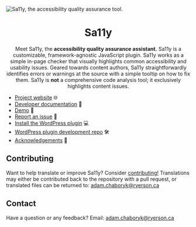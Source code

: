![Sa11y, the accessibility quality assurance tool.](https://repository-images.githubusercontent.com/246069937/9be3b380-dc69-11eb-9018-c02d5548ff33)

<h1 align="center">Sa11y</h1>
<p align="center">Meet Sa11y, the <strong>accessibility quality assurance assistant.</strong> Sa11y is a customizable, framework-agnostic JavaScript plugin. Sa11y works as a simple in-page checker that visually highlights common accessibility and usability issues. Geared towards content authors, Sa11y straightforwardly identifies errors or warnings at the source with a simple tooltip on how to fix them. Sa11y is <strong>not</strong> a comprehensive code analysis tool; it exclusively highlights content issues.</p> 

* [Project website](https://sa11y.netlify.app/) 🌐
* [Developer documentation](https://sa11y.netlify.app/developers/) 📓
* [Demo](https://ryersondmp.github.io/sa11y/demo/en/) 🚀
* [Report an issue](https://github.com/ryersondmp/sa11y/issues) 🐜
* [Install the WordPress plugin](https://wordpress.org/plugins/sa11y/) 💻
* [WordPress plugin development repo](https://github.com/ryersondmp/sa11y-wp) 🛠
* [Acknowledgements](https://sa11y.netlify.app/acknowledgements/) 👤

## Contributing
Want to help translate or improve Sa11y? Consider [contributing!](https://github.com/ryersondmp/sa11y/blob/master/CONTRIBUTING.md) Translations may either be contributed back to the repository with a pull request, or translated files can be returned to: [adam.chaboryk@ryerson.ca](mailto:adam.chaboryk)

## Contact
Have a question or any feedback? Email: [adam.chaboryk@ryerson.ca](mailto:adam.chaboryk)
